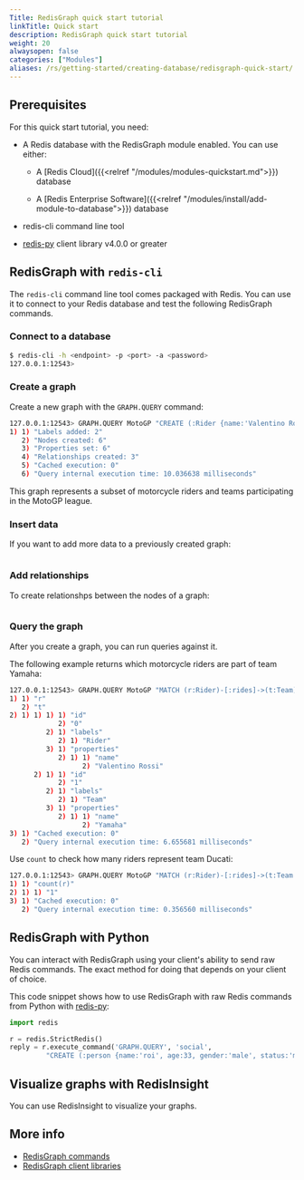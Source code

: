 ```yaml
---
Title: RedisGraph quick start tutorial
linkTitle: Quick start
description: RedisGraph quick start tutorial
weight: 20
alwaysopen: false
categories: ["Modules"]
aliases: /rs/getting-started/creating-database/redisgraph-quick-start/
---
```


## Prerequisites

For this quick start tutorial, you need:

- A Redis database with the RedisGraph module enabled. You can use either:

    - A [Redis Cloud]({{<relref "/modules/modules-quickstart.md">}}) database

    - A [Redis Enterprise Software]({{<relref "/modules/install/add-module-to-database">}}) database

- redis-cli command line tool

- [redis-py](https://github.com/redis/redis-py) client library v4.0.0 or greater

## RedisGraph with `redis-cli`

The `redis-cli` command line tool comes packaged with Redis. You can use it to connect to your Redis database and test the following RedisGraph commands.

### Connect to a database

```sh
$ redis-cli -h <endpoint> -p <port> -a <password>
127.0.0.1:12543>
```

### Create a graph

Create a new graph with the `GRAPH.QUERY` command:

```sh
127.0.0.1:12543> GRAPH.QUERY MotoGP "CREATE (:Rider {name:'Valentino Rossi'})-[:rides]->(:Team {name:'Yamaha'}), (:Rider {name:'Dani Pedrosa'})-[:rides]->(:Team {name:'Honda'}), (:Rider {name:'Andrea Dovizioso'})-[:rides]->(:Team {name:'Ducati'})"
1) 1) "Labels added: 2"
   2) "Nodes created: 6"
   3) "Properties set: 6"
   4) "Relationships created: 3"
   5) "Cached execution: 0"
   6) "Query internal execution time: 10.036638 milliseconds"
```

This graph represents a subset of motorcycle riders and teams participating in the MotoGP league.

### Insert data

If you want to add more data to a previously created graph:

```sh

```

### Add relationships

To create relationshps between the nodes of a graph:

```sh

```

### Query the graph

After you create a graph, you can run queries against it.

The following example returns which motorcycle riders are part of team Yamaha:

```sh
127.0.0.1:12543> GRAPH.QUERY MotoGP "MATCH (r:Rider)-[:rides]->(t:Team) WHERE t.name = 'Yamaha' RETURN r,t"
1) 1) "r"
   2) "t"
2) 1) 1) 1) 1) "id"
            2) "0"
         2) 1) "labels"
            2) 1) "Rider"
         3) 1) "properties"
            2) 1) 1) "name"
                  2) "Valentino Rossi"
      2) 1) 1) "id"
            2) "1"
         2) 1) "labels"
            2) 1) "Team"
         3) 1) "properties"
            2) 1) 1) "name"
                  2) "Yamaha"
3) 1) "Cached execution: 0"
   2) "Query internal execution time: 6.655681 milliseconds"
```

Use `count` to check how many riders represent team Ducati:

```sh
127.0.0.1:12543> GRAPH.QUERY MotoGP "MATCH (r:Rider)-[:rides]->(t:Team {name:'Ducati'}) RETURN count(r)"
1) 1) "count(r)"
2) 1) 1) "1"
3) 1) "Cached execution: 0"
   2) "Query internal execution time: 0.356560 milliseconds"
```

## RedisGraph with Python

You can interact with RedisGraph using your client's ability to send raw Redis commands.
The exact method for doing that depends on your client of choice.

This code snippet shows how to use RedisGraph with raw Redis commands from Python with [redis-py](https://github.com/redis/redis-py):

```python
import redis

r = redis.StrictRedis()
reply = r.execute_command('GRAPH.QUERY', 'social', 
         "CREATE (:person {name:'roi', age:33, gender:'male', status:'married')")
```

## Visualize graphs with RedisInsight

You can use RedisInsight to visualize your graphs.

## More info

- [RedisGraph commands](https://redis.io/docs/stack/graph/commands/)
- [RedisGraph client libraries](https://redis.io/docs/stack/graph/clients/)